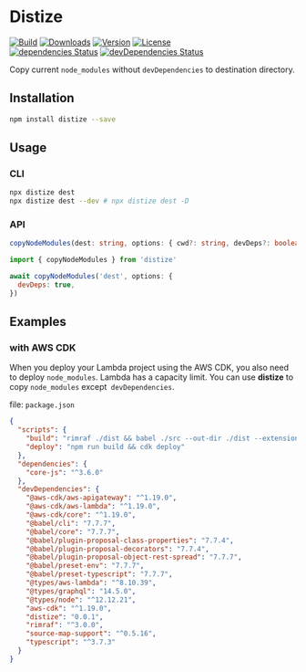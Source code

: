 # Distize

<p>
  <a href="https://travis-ci.org/wan2land/distize"><img alt="Build" src="https://img.shields.io/travis/wan2land/distize.svg?style=flat-square" /></a>
  <a href="https://npmcharts.com/compare/distize?minimal=true"><img alt="Downloads" src="https://img.shields.io/npm/dt/distize.svg?style=flat-square" /></a>
  <a href="https://www.npmjs.com/package/distize"><img alt="Version" src="https://img.shields.io/npm/v/distize.svg?style=flat-square" /></a>
  <a href="https://www.npmjs.com/package/distize"><img alt="License" src="https://img.shields.io/npm/l/distize.svg?style=flat-square" /></a>
  <br />
  <a href="https://david-dm.org/wan2land/distize"><img alt="dependencies Status" src="https://img.shields.io/david/wan2land/distize.svg?style=flat-square" /></a>
  <a href="https://david-dm.org/wan2land/distize?type=dev"><img alt="devDependencies Status" src="https://img.shields.io/david/dev/wan2land/distize.svg?style=flat-square" /></a>
</p>

Copy current `node_modules` without `devDependencies` to destination directory.

## Installation

```bash
npm install distize --save
```

## Usage

### CLI

```bash
npx distize dest
npx distize dest --dev # npx distize dest -D
```

### API

```ts
copyNodeModules(dest: string, options: { cwd?: string, devDeps?: boolean, noDeps?: boolean } = {}): Promise<void>
```

```js
import { copyNodeModules } from 'distize'

await copyNodeModules('dest', options: {
  devDeps: true,
})
```

## Examples

### with AWS CDK

When you deploy your Lambda project using the AWS CDK, you also need to deploy `node_modules`.
Lambda has a capacity limit. You can use **distize** to copy `node_modules` except` devDependencies`.

file: `package.json`

```json
{
  "scripts": {
    "build": "rimraf ./dist && babel ./src --out-dir ./dist --extensions \".ts\" && distize ./dist",
    "deploy": "npm run build && cdk deploy"
  },
  "dependencies": {
    "core-js": "^3.6.0"
  },
  "devDependencies": {
    "@aws-cdk/aws-apigateway": "^1.19.0",
    "@aws-cdk/aws-lambda": "^1.19.0",
    "@aws-cdk/core": "^1.19.0",
    "@babel/cli": "7.7.7",
    "@babel/core": "7.7.7",
    "@babel/plugin-proposal-class-properties": "7.7.4",
    "@babel/plugin-proposal-decorators": "7.7.4",
    "@babel/plugin-proposal-object-rest-spread": "7.7.7",
    "@babel/preset-env": "7.7.7",
    "@babel/preset-typescript": "7.7.7",
    "@types/aws-lambda": "^8.10.39",
    "@types/graphql": "14.5.0",
    "@types/node": "^12.12.21",
    "aws-cdk": "^1.19.0",
    "distize": "0.0.1",
    "rimraf": "^3.0.0",
    "source-map-support": "^0.5.16",
    "typescript": "^3.7.3"
  }
}
